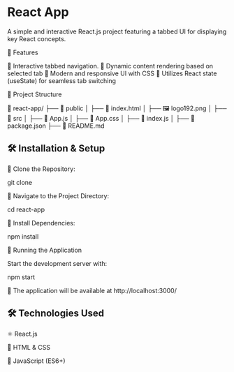 # React App

A simple and interactive React.js project featuring a tabbed UI for displaying key React concepts.

🌟 Features

🔵 Interactive tabbed navigation.
🔵 Dynamic content rendering based on selected tab
🔵 Modern and responsive UI with CSS
🔵 Utilizes React state (useState) for seamless tab switching

📂 Project Structure

📁 react-app/
├── 📁 public
│   ├── 📄 index.html
│   ├── 🖼️ logo192.png
│
├── 📁 src
│   ├── 📄 App.js
│   ├── 🎨 App.css
│   ├── 📄 index.js
│
├── 📄 package.json
├── 📄 README.md

## 🛠 Installation & Setup

🔵 Clone the Repository:

git clone <repository-url>

🔵 Navigate to the Project Directory:

cd react-app

🔵 Install Dependencies:

npm install

🚀 Running the Application

Start the development server with:

npm start

📌 The application will be available at http://localhost:3000/

## 🛠 Technologies Used

⚛️ React.js

🎨 HTML & CSS

🚀 JavaScript (ES6+)



